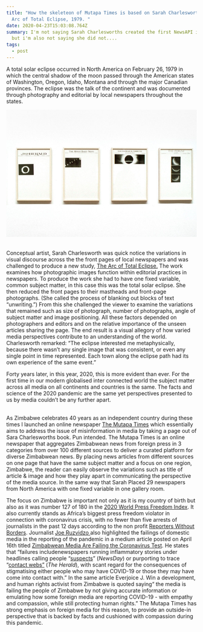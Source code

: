 ```yaml
---
title: "How the skeleteon of Mutapa Times is based on Sarah Charlesworths, The
  Arc of Total Eclipse, 1979. "
date: 2020-04-23T15:03:08.764Z
summary: I'm not saying Sarah Charlesworths created the first NewsAPI in the 70s
  but i'm also not saying she did not....
tags:
  - post
---
```

A total solar eclipse occurred in North America on February 26, 1979 in which the central shadow of the moon passed through the American states of Washington, Oregon, Idaho, Montana and through the major Canadian provinces. The eclipse was the talk of the continent and was documented through photography and editorial by local newspapers throughout the states.

![](/static/img/pj-bp201_charle_p_20130702195424.jpg)

\
Conceptual artist, Sarah Charlesworth was quick notice the variations in visual discourse across the the front pages of local newspapers and was challenged to produce a new study, [The Arc of Total Eclipse.](https://whitney.org/collection/works/8986) The work examines how photographic images function within editorial practices in newspapers. To produce the work she had to have one fixed variable, common subject matter, in this case this was the total solar eclipse. She then reduced the front pages to their mastheads and front-page photographs. (She called the process of blanking out blocks of text “unwriting.”) From this she challenged the viewer to examine the variations that remained such as size of photograph, number of photographs, angle of subject matter and image positioning. All these factors depended on photographers and editors and on the relative importance of the unseen articles sharing the page. The end result is a visual allegory of how varied media perspectives contribute to an understanding of the world. Charlesworth remarked: “The eclipse interested me metaphysically, because there wasn’t any single image that was consistent, or even any single point in time represented. Each town along the eclipse path had its own experience of the same event.”

Forty years later, in this year, 2020, this is more evident than ever. For the first time in our modern globalised inter connected world the subject matter across all media on all continents and countries is the same. The facts and science of the 2020 pandemic are the same yet perspectives presented to us by media couldn’t be any further apart.

\
As Zimbabwe celebrates 40 years as an independent country during these times I launched an online newspaper [The Mutapa Times](mutapatimes.com) which essentially aims to address the issue of misinformation in media by taking a page out of Sara Charlesworths book. Pun intended. The Mutapa Times is an online newspaper that aggregates Zimbabwean news from foreign press in 3 categories from over 100 different sources to deliver a curated platform for diverse Zimbabwean news. By placing news articles from different sources on one page that have the same subject matter and a focus on one region, Zimbabwe, the reader can easily observe the variations such as title of article & image and how they play apart in communicating the perspective of the media source. In the same way that Sarah Placed 29 newspapers from North America with one fixed variable in one gallery room.



The focus on Zimbabwe is important not only as it is my country of birth but also as it was number 127 of 180 in the [2020 World Press Freedom Index](https://rsf.org/en/ranking_table). It also currently stands as Africa’s biggest press freedom violator in connection with coronavirus crisis, with no fewer than five arrests of journalists in the past 12 days according to the non profit [Reporters Without Borders](https://rsf.org/en/news/five-zimbabwean-reporters-arrested-while-covering-coronavirus-lockdown). Journalist [Joe Ruzvidzo ](http://ruzvidzo.com/2020/04/17/zimbabwean-media-failing-coronavirus/)also highlighted the failings of domestic media in the reporting of the pandemic in a medium article posted on April 16th titled [Zimbabwean Media Are Failing the Coronavirus Test](https://medium.com/@joeruzvidzo/zimbabwean-media-are-failing-the-coronavirus-test-cff2753359fa). He states that “failures includenewspapers running inflammatory stories under headlines calling people “[suspects](https://www.newsday.co.zw/2020/03/coronavirus-suspect-escapes/)” (*NewsDay*) or purporting to trace “[contact webs”](https://www.herald.co.zw/makamba-contact-web-exceptionally-complex/) (*The Herald*), with scant regard for the consequences of stigmatising either people who may have COVID-19 or those they may have come into contact with.” In the same article Everjoice J. Win a development, and human rights activist from Zimbabwe is quoted saying“ the media is failing the people of Zimbabwe by not giving accurate information or emulating how some foreign media are reporting COVID-19 - with empathy and compassion, while still protecting human rights.” The Mutapa Times has strong emphasis on foreign media for this reason, to provide an outside-in perspective that is backed by facts and cushioned with compassion during this pandemic.